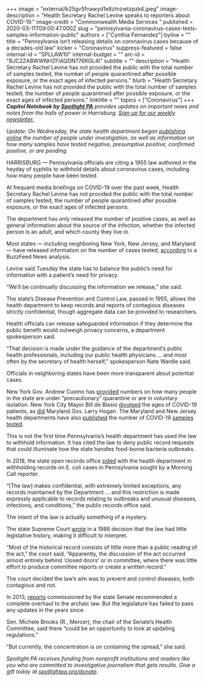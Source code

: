 +++
image = "external/b25gv5fnawyd1e8ztnzwtzpzk4.jpeg"
image-description = "Health Secretary Rachel Levine speaks to reporters about COVID-19."
image-credit = "Commonwealth Media Services "
published = 2020-03-11T09:00:47.000Z
slug = "pennsylvania-coronavirus-cases-tests-samples-information-public"
authors = ["Cynthia Fernandez"]
byline = ""
title = "Pennsylvania isn’t releasing details on coronavirus cases because of a decades-old law"
kicker = "Coronavirus"
suppress-featured = false
internal-id = "SPLLAW10"
internal-budget = ""
arc-id = "BJC2ZABWWNHZFIAQDNT76KGL4I"
subtitle = ""
description = "Health Secretary Rachel Levine has not provided the public with the total number of samples tested, the number of people quarantined after possible exposure, or the exact ages of infected persons."
blurb = "Health Secretary Rachel Levine has not provided the public with the total number of samples tested, the number of people quarantined after possible exposure, or the exact ages of infected persons."
linktitle = ""
topics = ["Coronavirus"]
+++
<i><b>Capitol Notebook by </b></i><a href="https://www.spotlightpa.org/"><i><b>Spotlight PA</b></i></a><i> provides updates on important news and notes from the halls of power in Harrisburg. </i><a href="https://www.spotlightpa.org/newsletters"><i>Sign up for our weekly newsletter.</i></a>

*Update: On Wednesday, the state health department began [publishing online](https://www.health.pa.gov/topics/disease/Pages/Coronavirus.aspx "https\://www.health.pa.gov/topics/disease/Pages/Coronavirus.aspx") the number of people under investigation, as well as information on how many samples have tested negative, presumptive positive, confirmed positive, or are pending.*

HARRISBURG — Pennsylvania officials are citing a 1955 law authored in the heyday of syphilis to withhold details about coronavirus cases, including how many people have been tested.

At frequent media briefings on COVID-19 over the past week, Health Secretary Rachel Levine has not provided the public with the total number of samples tested, the number of people quarantined after possible exposure, or the exact ages of infected persons.

The department has only released the number of positive cases, as well as general information about the source of the infection, whether the infected person is an adult, and which county they live in.

Most states — including neighboring New York, New Jersey, and Maryland — have released information on the number of cases tested, <a href="https://www.buzzfeednews.com/article/stephaniemlee/coronavirus-testing-by-state">according</a> to a BuzzFeed News analysis.

Levine said Tuesday the state has to balance the public’s need for information with a patient’s need for privacy.

“We’ll be continually discussing the information we release,” she said.

<script src="https://www.spotlightpa.org/embed.js" async></script><div data-spl-embed-version="1" data-spl-src="https://www.spotlightpa.org/embeds/newsletter/"></div>

The state’s Disease Prevention and Control Law, passed in 1955, allows the health department to keep records and reports of contagious diseases strictly confidential, though aggregate data can be provided to researchers.

Health officials can release safeguarded information if they determine the public benefit would outweigh privacy concerns, a department spokesperson said.

“That decision is made under the guidance of the department’s public health professionals, including our public health physicians … and most often by the secretary of health herself,” spokesperson Nate Wardle said.

Officials in neighboring states have been more transparent about potential cases.

New York Gov. Andrew Cuomo has <a href="https://www.cnbc.com/2020/03/06/new-york-state-coronavirus-cases-triple-over-48-hours-to-33.html">provided</a> numbers on how many people in the state are under “precautionary” quarantine or are in voluntary isolation. New York City Mayor Bill de Blasio <a href="https://www1.nyc.gov/office-of-the-mayor/news/123-20/mayor-de-blasio-provides-on-new-york-city-s-covid-19-response">divulged</a> the ages of COVID-19 patients, as <a href="https://wjla.com/news/coronavirus/governor-larry-hogan-urges-coronavirus-covid-19-patients-contact-cruise">did</a> Maryland Gov. Larry Hogan. The Maryland and New Jersey health departments have also <a href="https://phpa.health.maryland.gov/Pages/Novel-coronavirus.aspx" target=_blank>published</a> the number of COVID-19 <a href="https://www.nj.gov/health/">samples tested</a>.

This is not the first time Pennsylvania’s health department has used the law to withhold information. It has cited the law to deny public record requests that could illuminate how the state handles food-borne bacteria outbreaks.

In 2018, the state open records office <a href="https://www.openrecords.pa.gov/Documents/FinalDet/33161.pdf" target=_blank>sided</a> with the health department in withholding records on E. coli cases in Pennsylvania sought by a Morning Call reporter.

“\[The law] makes confidential, with extremely limited exceptions, any records maintained by the Department ... and this restriction is made expressly applicable to records relating to outbreaks and unusual diseases, infections, and conditions,” the public records office said.

The intent of the law is actually something of a mystery.

The state Supreme Court <a href="https://law.justia.com/cases/pennsylvania/supreme-court/1988/378-pa-super-379-1.html">wrote</a> in a 1988 decision that the law had little legislative history, making it difficult to interpret.

“Most of the historical record consists of little more than a public reading of the act,” the court said. “Apparently, the discussion of the act occurred almost entirely behind ‘closed doors’ or in committee, where there was little effort to produce committee reports or create a written record.”

The court decided the law’s aim was to prevent and control diseases, both contagious and not.

In 2013, <a href="http://jsg.legis.state.pa.us/resources/documents/ftp/publications/2013-318-Public%20Health%20Law%20Report%20-%20Disease%20Control%20Measures%20November%2018%202013.pdf" target=_blank>reports</a> commissioned by the state Senate recommended a complete overhaul to the archaic law. But the legislature has failed to pass any updates in the years since.

Sen. Michele Brooks (R., Mercer), the chair of the Senate’s Health Committee, said there “could be an opportunity to look at updating regulations.”

“But currently, the concentration is on containing the spread,” she said.

<i>Spotlight PA receives funding from nonprofit institutions and readers like you who are committed to investigative journalism that gets results. Give a gift today at </i><a href="https://www.spotlightpa.org/donate"><i>spotlightpa.org/donate</i></a><i>.</i>
